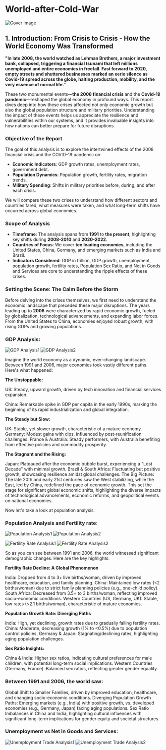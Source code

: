 # World-after-Cold-War

![Cover image](images/cold-war-map.png)

 
 
## 1. Introduction: From Crisis to Crisis - How the World Economy Was Transformed

**"In late 2008, the world watched as Lehman Brothers, a major investment bank, collapsed, triggering a financial tsunami that left millions unemployed and entire economies in freefall. Fast forward to 2020, empty streets and shuttered businesses marked an eerie silence as Covid-19 spread across the globe, halting production, mobility, and the very essence of normal life."**

These two monumental events—**the 2008 financial crisis** and the **Covid-19 pandemic**—reshaped the global economy in profound ways. This report dives deep into how these crises affected not only economic growth but also the global population structure and military priorities. Understanding the impact of these events helps us appreciate the resilience and vulnerabilities within our systems, and it provides invaluable insights into how nations can better prepare for future disruptions.

### Objective of the Report
The goal of this analysis is to explore the intertwined effects of the 2008 financial crisis and the COVID-19 pandemic on:
- **Economic Indicators**: GDP growth rates, unemployment rates, government debt.
- **Population Dynamics**: Population growth, fertility rates, migration trends.
- **Military Spending**: Shifts in military priorities before, during, and after each crisis.

We will compare these two crises to understand how different sectors and countries fared, what measures were taken, and what long-term shifts have occurred across global economies.

### Scope of Analysis
- **Timeframe**: The analysis spans from **1991** to **the present**, highlighting key shifts during **2008-2010** and **2020-2022**.
- **Countries of Focus**: We cover **ten leading economies**, including the United States, China, Germany, and emerging markets such as India and Brazil.
- **Indicators Considered**: GDP in trillion, GDP growth, unemployment, population growth, fertility rates, Population Sex Ratio, and Net in Goods and Services are core to understanding the ripple effects of these crises.

### Setting the Scene: The Calm Before the Storm
Before delving into the crises themselves, we first need to understand the economic landscape that preceded these major disruptions. The years leading up to **2008** were characterized by rapid economic growth, fueled by globalization, technological advancements, and expanding labor forces. From the United States to China, economies enjoyed robust growth, with rising GDPs and growing populations.


### GDP Analysis:

![GDP Analysis1](images/gdp_analysis_combined01.png)
![GDP Analysis2](images/gdp_analysis_combined02.png)


Imagine the world economy as a dynamic, ever-changing landscape. Between 1991 and 2006, major economies took vastly different paths. Here's what happened:

**The Unstoppable:**

US: Steady, upward growth, driven by tech innovation and financial services expansion.

China: Remarkable spike in GDP per capita in the early 1990s, marking the beginning of its rapid industrialization and global integration.

**The Steady but Slow:**

UK: Stable, yet slower growth, characteristic of a mature economy.
Germany: Modest gains with dips, influenced by post-reunification challenges.
France & Australia: Steady performers, with Australia benefiting from effective policies and commodity prosperity.

**The Stagnant and the Rising:**

Japan: Plateaued after the economic bubble burst, experiencing a "Lost Decade" with minimal growth.
Brazil & South Africa: Fluctuating but positive growth, showcasing resilience amidst global challenges.
The Big Picture: The late 20th and early 21st centuries saw the West stabilizing, while the East, led by China, redefined the pace of economic growth. This set the stage for significant global economic shifts, highlighting the diverse impacts of technological advancements, economic reforms, and geopolitical events on national economies.

Now let's take a look at population analysis.

### Population Analysis and Fertility rate:

![Population Analysis1](images/population_analysis_combined01.png)
![Population Analysis2](images/population_analysis_combined02.png)

![Fertility Rate Analysis1](images/fertility_rate_analysis01.png)
![Fertility Rate Analysis2](images/fertility_rate_analysis02.png)

So as you can see between 1991 and 2006, the world witnessed significant demographic changes. Here are the key highlights:

**Fertility Rate Decline: A Global Phenomenon**

India: Dropped from 4 to 3+ live births/woman, driven by improved healthcare, education, and family planning.
China: Maintained low rates (<2 births/woman) due to strict family planning policies (e.g., one-child policy).
South Africa: Decreased from 3.5+ to 3 births/woman, reflecting improved socio-economic conditions.
Western Countries (US, Germany, UK): Stable, low rates (<2.1 births/woman), characteristic of mature economies.

**Population Growth Rate: Diverging Paths**

India: High, yet declining, growth rates due to gradually falling fertility rates.
China: Moderate, decreasing growth (1% to <0.5%) due to population control policies.
Germany & Japan: Stagnating/declining rates, highlighting aging population challenges.

**Sex Ratio Insights:**

China & India: Higher sex ratios, indicating cultural preferences for male children, with potential long-term social implications.
Western Countries (Germany, France): Balanced sex ratios, reflecting greater gender equality.

### Between 1991 and 2006, the world saw:

Global Shift to Smaller Families, driven by improved education, healthcare, and changing socio-economic conditions.
Diverging Population Growth Paths: Emerging markets (e.g., India) with positive growth, vs. developed economies (e.g., Germany, Japan) facing aging populations.
Sex Ratio Imbalances in China and India, highlighting cultural influences with significant long-term implications for gender equity and societal structures.

### Unemployment vs Net in Goods and Services:

![Unemployment Trade Analysis1](images/unemployment_trade_analysis01.png)
![Unemployment Trade Analysis2](images/unemployment_trade_analysis02.png)
